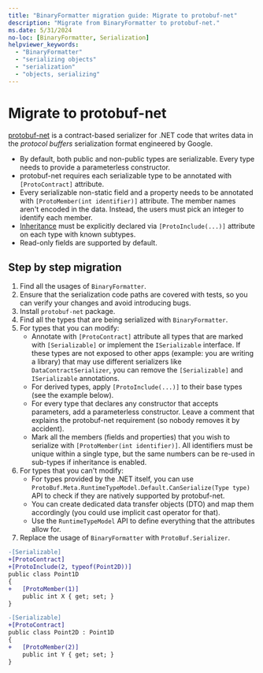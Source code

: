 ```yaml
---
title: "BinaryFormatter migration guide: Migrate to protobuf-net"
description: "Migrate from BinaryFormatter to protobuf-net."
ms.date: 5/31/2024
no-loc: [BinaryFormatter, Serialization]
helpviewer_keywords:
  - "BinaryFormatter"
  - "serializing objects"
  - "serialization"
  - "objects, serializing"
---
```


# Migrate to protobuf-net

[protobuf-net](https://github.com/protobuf-net/protobuf-net) is a contract-based serializer for .NET code that writes data in the _protocol buffers_ serialization format engineered by Google.

- By default, both public and non-public types are serializable. Every type needs to provide a parameterless constructor.
- protobuf-net requires each serializable type to be annotated with `[ProtoContract]` attribute.
- Every serializable non-static field and a property needs to be annotated with `[ProtoMember(int identifier)]` attribute. The member names aren't encoded in the data. Instead, the users must pick an integer to identify each member.
- [Inheritance](https://github.com/protobuf-net/protobuf-net?tab=readme-ov-file#inheritance) must be explicitly declared via `[ProtoInclude(...)]` attribute on each type with known subtypes.
- Read-only fields are supported by default.

## Step by step migration

1. Find all the usages of `BinaryFormatter`.
2. Ensure that the serialization code paths are covered with tests, so you can verify your changes and avoid introducing bugs.
3. Install `protobuf-net` package.
4. Find all the types that are being serialized with `BinaryFormatter`.
5. For types that you can modify:
   - Annotate with `[ProtoContract]` attribute all types that are marked with `[Serializable]` or implement the `ISerializable` interface. If these types are not exposed to other apps (example: you are writing a library) that may use different serializers like `DataContractSerializer`, you can remove the `[Serializable]` and `ISerializable` annotations.
   - For derived types, apply `[ProtoInclude(...)]` to their base types (see the example below).
   - For every type that declares any constructor that accepts parameters, add a parameterless constructor. Leave a comment that explains the protobuf-net requirement (so nobody removes it by accident).
   - Mark all the members (fields and properties) that you wish to serialize with `[ProtoMember(int identifier)]`. All identifiers must be unique within a single type, but the same numbers can be re-used in sub-types if inheritance is enabled.
6. For types that you can't modify:
   - For types provided by the .NET itself, you can use `ProtoBuf.Meta.RuntimeTypeModel.Default.CanSerialize(Type type)` API to check if they are natively supported by protobuf-net.
   - You can create dedicated data transfer objects (DTO) and map them accordingly (you could use implicit cast operator for that).
   - Use the `RuntimeTypeModel` API to define everything that the attributes allow for.
7. Replace the usage of `BinaryFormatter` with `ProtoBuf.Serializer`.

```diff
-[Serializable]
+[ProtoContract]
+[ProtoInclude(2, typeof(Point2D))]
public class Point1D
{
+   [ProtoMember(1)]
    public int X { get; set; }
}

-[Serializable]
+[ProtoContract]
public class Point2D : Point1D
{
+   [ProtoMember(2)]
    public int Y { get; set; }
}
```
